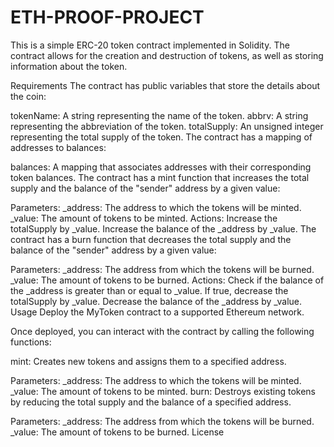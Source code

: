 # ETH-PROOF-PROJECT

This is a simple ERC-20 token contract implemented in Solidity. The contract allows for the creation and destruction of tokens, as well as storing information about the token.

Requirements
The contract has public variables that store the details about the coin:

tokenName: A string representing the name of the token.
abbrv: A string representing the abbreviation of the token.
totalSupply: An unsigned integer representing the total supply of the token.
The contract has a mapping of addresses to balances:

balances: A mapping that associates addresses with their corresponding token balances.
The contract has a mint function that increases the total supply and the balance of the "sender" address by a given value:

Parameters:
_address: The address to which the tokens will be minted.
_value: The amount of tokens to be minted.
Actions:
Increase the totalSupply by _value.
Increase the balance of the _address by _value.
The contract has a burn function that decreases the total supply and the balance of the "sender" address by a given value:

Parameters:
_address: The address from which the tokens will be burned.
_value: The amount of tokens to be burned.
Actions:
Check if the balance of the _address is greater than or equal to _value.
If true, decrease the totalSupply by _value.
Decrease the balance of the _address by _value.
Usage
Deploy the MyToken contract to a supported Ethereum network.

Once deployed, you can interact with the contract by calling the following functions:

mint: Creates new tokens and assigns them to a specified address.

Parameters:
_address: The address to which the tokens will be minted.
_value: The amount of tokens to be minted.
burn: Destroys existing tokens by reducing the total supply and the balance of a specified address.

Parameters:
_address: The address from which the tokens will be burned.
_value: The amount of tokens to be burned.
License
